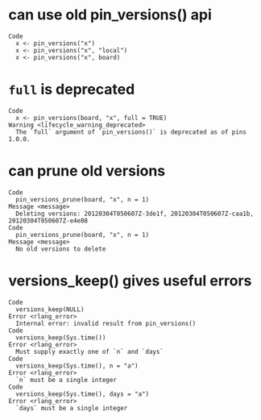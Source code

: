# can use old pin_versions() api

    Code
      x <- pin_versions("x")
      x <- pin_versions("x", "local")
      x <- pin_versions("x", board)

# `full` is deprecated

    Code
      x <- pin_versions(board, "x", full = TRUE)
    Warning <lifecycle_warning_deprecated>
      The `full` argument of `pin_versions()` is deprecated as of pins 1.0.0.

# can prune old versions

    Code
      pin_versions_prune(board, "x", n = 1)
    Message <message>
      Deleting versions: 20120304T050607Z-3de1f, 20120304T050607Z-caa1b, 20120304T050607Z-e4e08
    Code
      pin_versions_prune(board, "x", n = 1)
    Message <message>
      No old versions to delete

# versions_keep() gives useful errors

    Code
      versions_keep(NULL)
    Error <rlang_error>
      Internal error: invalid result from pin_versions()
    Code
      versions_keep(Sys.time())
    Error <rlang_error>
      Must supply exactly one of `n` and `days`
    Code
      versions_keep(Sys.time(), n = "a")
    Error <rlang_error>
      `n` must be a single integer
    Code
      versions_keep(Sys.time(), days = "a")
    Error <rlang_error>
      `days` must be a single integer

